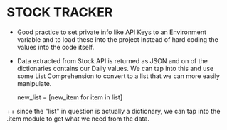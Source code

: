 # STOCK TRACKER

- Good practice to set private info like API Keys to an Environment variable
and to load these into the project instead of hard coding the values
into the code itself. 
- Data extracted from Stock API is returned as JSON and on of the
dictionaries contains our Daily values. We can tap into this and use some
List Comprehension to convert to a list that we can more easily manipulate.


    new_list = [new_item for item in list]

++ since the "list" in question is actually a dictionary, we can tap
into the .item module to get what we need from the data.